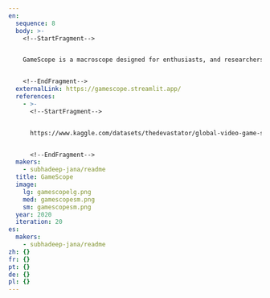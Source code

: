 ```yaml
---
en:
  sequence: 8
  body: >-
    <!--StartFragment-->


    GameScope is a macroscope designed for enthusiasts, and researchers interested in exploring the intricate landscape of video game sales spanning from 1996 to 2016. Tailored to meet the diverse needs of the gaming community, this tool empowers users to dive into the vast realm of gaming data, providing insights into sale numbers, genre preferences, and regional best-sellers. User Group and Needs Served: GameScope caters to a wide audience, including gamers, researchers, and industry professionals seeking a comprehensive understanding of the video game market. Whether investigating historical sales data or planning future strategies, the tool addresses the nuanced needs of users navigating the dynamic gaming landscape. Data Used: We have used the "Global Video Game Sales & Ratings" dataset from Kaggle (https://www.kaggle.com/datasets/thedevastator/global-video-game-sales-ratings). The dataset consists of records from Metacritic providing insight into global video game ratings and sales. It contains data such as publisher, genre, year of release, and sales information. Data Analysis Performed: GameScope performs intricate data analyses based on user-selected parameters. Users can track total game sales, uncover genre-specific and year specific trends, and delve into regional variations to gain a nuanced perspective on the gaming market dynamics during the selected time frame. Visualization Techniques Applied: GameScope presents users with an interactive map with clickable pop-ups providing information about each region, enhancing the exploration of gaming data. It also makes use of bar and pie chart to display analysed data. Main Insights Gained: Users of GameScope can extract valuable insights, such as identifying top-selling games, understanding genre preferences over time, and discerning regional variations in game popularity. The tool serves as a compass, guiding users through the intricate world of video game sales and offering key insights.


    <!--EndFragment-->
  externalLink: https://gamescope.streamlit.app/
  references:
    - >-
      <!--StartFragment-->


      https://www.kaggle.com/datasets/thedevastator/global-video-game-sales-ratings


      <!--EndFragment-->
  makers:
    - subhadeep-jana/readme
  title: GameScope
  image:
    lg: gamescopelg.png
    med: gamescopesm.png
    sm: gamescopesm.png
  year: 2020
  iteration: 20
es:
  makers:
    - subhadeep-jana/readme
zh: {}
fr: {}
pt: {}
de: {}
pl: {}
---
```

